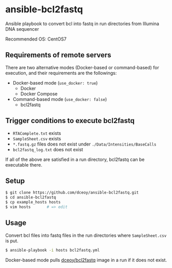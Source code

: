 ansible-bcl2fastq
=================

Ansible playbook to convert bcl into fastq in run directories from Illumina DNA sequencer

Recommended OS: CentOS7

Requirements of remote servers
------------------------------

There are two alternative modes (Docker-based or command-based) for execution, and their requirements are the followings:

- Docker-based mode (`use_docker: true`)
  - Docker
  - Docker Compose
- Command-based mode (`use_docker: false`)
  - bcl2fastq

Trigger conditions to execute bcl2fastq
---------------------------------------

- `RTAComplete.txt` exists
- `SampleSheet.csv` exists
- `*.fastq.gz` files does not exist under `./Data/Intensities/BaseCalls`
- `bcl2fastq_log.txt` does not exist

If all of the above are satisfied in a run directory, bcl2fastq can be executable there.

Setup
-----

```sh
$ git clone https://github.com/dceoy/ansible-bcl2fastq.git
$ cd ansible-bcl2fastq
$ cp example_hosts hosts
$ vim hosts       # => edit
```

Usage
-----

Convert bcl files into fastq files in the run directories where `SampleSheet.csv` is put.

```sh
$ ansible-playbook -i hosts bcl2fastq.yml
```

Docker-based mode pulls [dceoy/bcl2fastq](https://hub.docker.com/r/dceoy/bcl2fastq/) image in a run if it does not exist.
